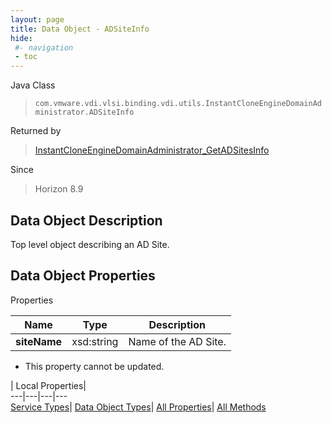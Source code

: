 ```yaml
---
layout: page
title: Data Object - ADSiteInfo
hide:
 #- navigation
 - toc
---
```






Java Class  
> `com.vmware.vdi.vlsi.binding.vdi.utils.InstantCloneEngineDomainAdministrator.ADSiteInfo`

Returned by  
> [InstantCloneEngineDomainAdministrator_GetADSitesInfo](vdi.utils.InstantCloneEngineDomainAdministrator.md#getADSitesInfo)

Since  
> Horizon 8.9


## Data Object Description 

Top level object describing an AD Site. 

## Data Object Properties

Properties

Name |  Type |  Description   
---|---|---  
**siteName**|  xsd:string|  Name of the AD Site.   


* This property cannot be updated.

  
  
  
 | Local Properties|   
---|---|---|---  
[Service Types](index-mo_types.md)| [Data Object Types](index-do_types.md)| [All Properties](index-properties.md)| [All Methods](index-methods.md)  
  
  
